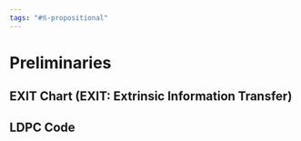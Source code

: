 ```yaml
---
tags: "#𝔑-propositional"
---
```

# Preliminaries

## EXIT Chart (EXIT: Extrinsic Information Transfer)


## LDPC Code

